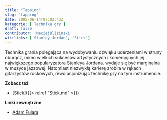 ```yaml
---
title: "Tapping"
slug: "tapping"
date: 2005-06-14T07:03:43Z
kategorie: ['Technika gry']
draft: false
contributor: 'MaciejBlizinski'
wikilinks: ['Stanley_Jordan', 'Stick']
---
```

Technika grania polegająca na wydobywaniu dźwięku uderzeniami w struny
oburącz, mimo wielkich sukcesów artystycznych i komercyjnych jej
największego popularyzatora Stanleya
Jordana<!-- link nie odnosił się do niczego: 'Tapping' (PosixPath('Tapping.md')) links to 'Stanley_Jordan' (PosixPath('/no/path/exists')) and that does not exist -->. wydaje się być marginalna w muzyce
jazzowej. Natomiast niezwykłą karierę zrobiła w rękach gitarzystów
rockowych, rewolucjonizując technikę gry na tym instrumencie.

**Zobacz też**

  - [Stick]({{< relref "Stick.md" >}})

**Linki zewnętrzne**

  - [Adam Fulara](http://fulara.com/)

